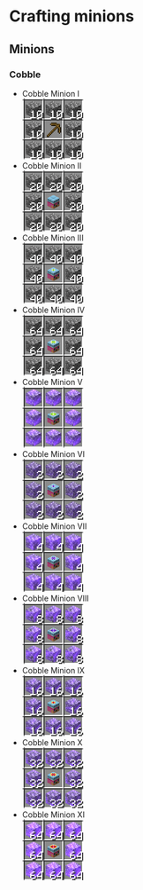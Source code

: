 # Crafting minions

## Minions

### Cobble

- Cobble Minion I  
![cobbleMinion1](/img/minions/cobbleMinion1.png)
- Cobble Minion II  
![cobbleMinion2](/img/minions/cobbleMinion2.png)
- Cobble Minion III  
![cobbleMinion3](/img/minions/cobbleMinion3.png)
- Cobble Minion IV  
![cobbleMinion4](/img/minions/cobbleMinion4.png)
- Cobble Minion V  
![cobbleMinion5](/img/minions/cobbleMinion5.png)
- Cobble Minion VI  
![cobbleMinion6](/img/minions/cobbleMinion6.png)
- Cobble Minion VII  
![cobbleMinion7](/img/minions/cobbleMinion7.png)
- Cobble Minion VIII  
![cobbleMinion8](/img/minions/cobbleMinion8.png)
- Cobble Minion IX  
![cobbleMinion9](/img/minions/cobbleMinion9.png)
- Cobble Minion X  
![cobbleMinion10](/img/minions/cobbleMinion10.png)
- Cobble Minion XI  
![cobbleMinion11](/img/minions/cobbleMinion11.png)